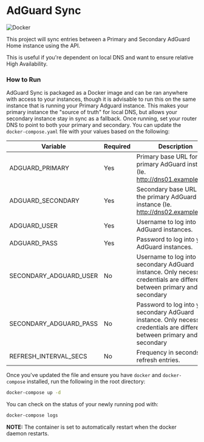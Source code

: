 # AdGuard Sync

![Docker](https://github.com/atoy3731/adguard-sync/workflows/Docker/badge.svg)


This project will sync entries between a Primary and Secondary AdGuard Home instance using the API.

This is useful if you're dependent on local DNS and want to ensure relative High Availability.

### How to Run

AdGuard Sync is packaged as a Docker image and can be ran anywhere with access to your instances, though it is advisable to run this on the same instance that is running your Primary Adguard instance. This makes your primary instance the "source of truth" for local DNS, but allows your secondary instance stay in sync as a fallback. Once running, set your router DNS to point to both your primary and secondary. You can update the `docker-compose.yaml` file with your values based on the following:

| Variable | Required | Description | Default |
|---|---|---|---|
| ADGUARD_PRIMARY | Yes | Primary base URL for the primary AdGuard instance (Ie. http://dns01.example.com) | N/A |
| ADGUARD_SECONDARY | Yes | Secondary base URL for the primary AdGuard instance (Ie. http://dns02.example.com) | N/A |
| ADGUARD_USER | Yes | Username to log into your AdGuard instances. | N/A |
| ADGUARD_PASS | Yes | Password to log into your AdGuard instances. | N/A |
| SECONDARY_ADGUARD_USER | No | Username to log into your secondary AdGuard instance. Only necessary if credentials are different between primary and secondary | Value of 'ADGUARD_USER' |
| SECONDARY_ADGUARD_PASS | No | Password to log into your secondary AdGuard instance. Only necessary if credentials are different between primary and secondary | Value of 'ADGUARD_PASSWORD' |
| REFRESH_INTERVAL_SECS | No | Frequency in seconds to refresh entries. | 60 |

Once you've updated the file and ensure you have `docker` and `docker-compose` installed, run the following in the root directory:

```bash
docker-compose up -d
```

You can check on the status of your newly running pod with:

```bash
docker-compose logs
```

**NOTE:** The container is set to automatically restart when the docker daemon restarts.
